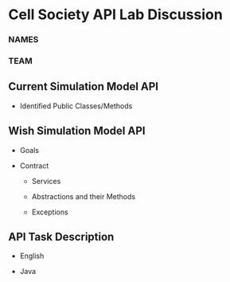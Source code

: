 # Cell Society API Lab Discussion
### NAMES
### TEAM


## Current Simulation Model API

* Identified Public Classes/Methods



## Wish Simulation Model API

* Goals

* Contract
    * Services

    * Abstractions and their Methods

    * Exceptions





## API Task Description

* English

* Java
 
 